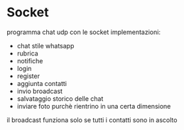 # Socket
programma chat udp con le socket
implementazioni:
- chat stile whatsapp
- rubrica
- notifiche
- login
- register
- aggiunta contatti
- invio broadcast
- salvataggio storico delle chat
- inviare foto purchè rientrino in una certa dimensione

il broadcast funziona solo se tutti i contatti sono in ascolto
